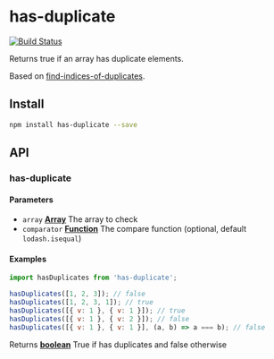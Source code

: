 # has-duplicate

[![Build Status](https://travis-ci.com/safer-bwd/has-duplicate.svg?branch=master)](https://travis-ci.com/safer-bwd/has-duplicate)

Returns true if an array has duplicate elements.

Based on [find-indices-of-duplicates](https://github.com/safer-bwd/find-indices-of-duplicates).

## Install

```sh
npm install has-duplicate --save
```

## API

<!-- Generated by documentation.js. Update this documentation by updating the source code. -->

### has-duplicate

#### Parameters

-   `array` **[Array](https://developer.mozilla.org/docs/Web/JavaScript/Reference/Global_Objects/Array)** The array to check
-   `comparator` **[Function](https://developer.mozilla.org/docs/Web/JavaScript/Reference/Statements/function)** The compare function (optional, default `lodash.isequal`)

#### Examples

```javascript
import hasDuplicates from 'has-duplicate';

hasDuplicates([1, 2, 3]); // false
hasDuplicates([1, 2, 3, 1]); // true
hasDuplicates([{ v: 1 }, { v: 1 }]); // true
hasDuplicates([{ v: 1 }, { v: 2 }]); // false
hasDuplicates([{ v: 1 }, { v: 1 }], (a, b) => a === b); // false
```

Returns **[boolean](https://developer.mozilla.org/docs/Web/JavaScript/Reference/Global_Objects/Boolean)** True if has duplicates and false otherwise
